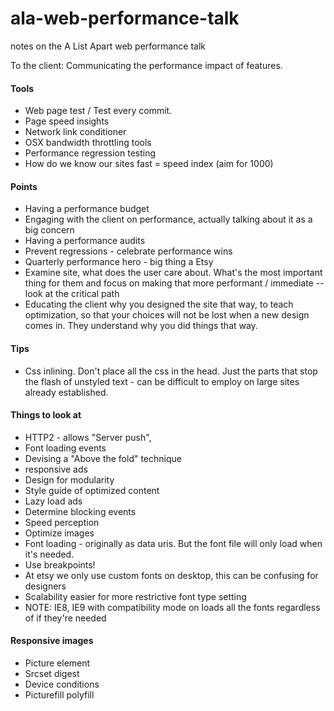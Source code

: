 # ala-web-performance-talk
notes on the A List Apart web performance talk

To the client:
Communicating the performance impact of features.

#### Tools

* Web page test / Test every commit.
* Page speed insights
* Network link conditioner
* OSX bandwidth throttling tools
* Performance regression testing
* How do we know our sites fast = speed index (aim for 1000)

#### Points
* Having a performance budget
* Engaging with the client on performance, actually talking about it as a big concern
* Having a performance audits
* Prevent regressions - celebrate performance wins
* Quarterly performance hero - big thing a Etsy
* Examine site, what does the user care about. What's the most important thing for them and focus on making that more performant / immediate -- look at the critical path
* Educating the client why you designed the site that way, to teach optimization, so that your choices will not be lost when a new design comes in. They understand why you did things that way.

#### Tips
* Css inlining. Don't place all the css in the head. Just the parts that stop the flash of unstyled text - can be difficult to employ on large sites already established.

#### Things to look at
* HTTP2 - allows "Server push", 
* Font loading events
* Devising a "Above the fold" technique
* responsive ads
* Design for modularity
* Style guide of optimized content
* Lazy load ads
* Determine blocking events
* Speed perception
* Optimize images
* Font loading - originally as data uris. But the font file will only load when it's needed.
* Use breakpoints!
* At etsy we only use custom fonts on desktop, this can be confusing for designers
* Scalability easier for more restrictive font type setting
* NOTE: IE8, IE9 with compatibility mode on loads all the fonts regardless of if they're needed

#### Responsive images
* Picture element
* Srcset digest
* Device conditions
* Picturefill polyfill
